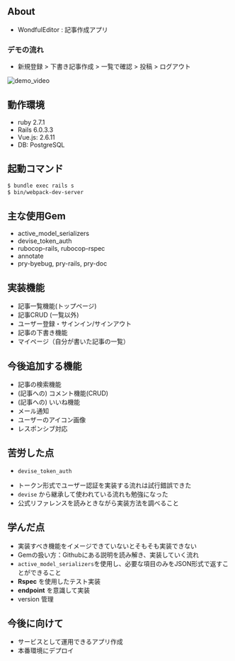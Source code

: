 ## About
* WondfulEditor : 記事作成アプリ

### デモの流れ
 * 新規登録 > 下書き記事作成 > 一覧で確認 > 投稿 > ログアウト
 
![demo_video](https://github.com/KazusaNakagawa/wonderful_editor/issues/98#issue-776820037)

## 動作環境
* ruby  2.7.1
* Rails 6.0.3.3
* Vue.js: 2.6.11
* DB: PostgreSQL

## 起動コマンド

```bash
$ bundle exec rails s
$ bin/webpack-dev-server
```

## 主な使用Gem

* active_model_serializers
* devise_token_auth
* rubocop-rails, rubocop-rspec
* annotate
* pry-byebug, pry-rails, pry-doc

## 実装機能

* 記事一覧機能(トップページ)
* 記事CRUD (一覧以外)
* ユーザー登録・サインイン/サインアウト
* 記事の下書き機能
* マイページ（自分が書いた記事の一覧）

## 今後追加する機能

* 記事の検索機能
* (記事への) コメント機能(CRUD)
* (記事への) いいね機能
* メール通知
* ユーザーのアイコン画像
* レスポンシブ対応

## 苦労した点

* `devise_token_auth`
 - トークン形式でユーザー認証を実装する流れは試行錯誤できた
 - `devise` から継承して使われている流れも勉強になった
 - 公式リファレンスを読みときながら実装方法を調べること

## 学んだ点
 - 実装すべき機能をイメージできていないとそもそも実装できない
 - Gemの扱い方：Githubにある説明を読み解き、実装していく流れ
 - `active_model_serializers`を使用し、必要な項目のみをJSON形式で返すことができること
 - **Rspec** を使用したテスト実装
 - **endpoint** を意識して実装
 - version 管理

## 今後に向けて
 - サービスとして運用できるアプリ作成
 - 本番環境にデプロイ

